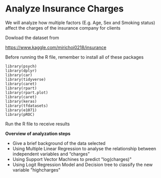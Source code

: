 # Analyze Insurance Charges
We will analyze how multiple factors (E.g. Age, Sex and Smoking status) affect the charges of the insurance company for clients

Dowload the dataset from 

https://www.kaggle.com/mirichoi0218/insurance

Before running the R file, remember to install all of these packages 

```
library(psych)
library(dplyr)
library(car)
library(tidyverse)
library(caret)
library(rpart)
library(rpart.plot)
library(caret)
library(keras)
library(tfdatasets)
library(e1071)
library(pROC)
```

Run the R file to receive results

**Overview of analyzation steps**

* Give a brief background of the data selected
* Using Multiple Linear Regression to analyse the relationship between independent variables and “charges”
* Using Support Vector Machines to predict "log(charges)"
* Using Logit Regression Model and Decision tree to classify the new variable "highcharges"
